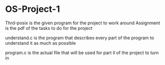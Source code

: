# OS-Project-1

Thrd-posix is the given program for the project to work around
Assignment is the pdf of the tasks to do for the project

understand.c is the program that describes every part of the program to understand it
as much as possible

program.c is the actual file that will be used for part ll of the project to turn in
